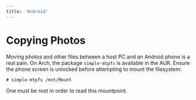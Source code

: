 ```yaml
---
title: 'Android'
---
```


# Copying Photos

Moving photos and other files between a host PC and an Android phone is a real
pain. On Arch, the package `simple-mtpfs` is available in the AUR. Ensure the
phone screen is unlocked before attempting to mount the filesystem:

```bash-session
# simple-mtpfs /mnt/Mount
```

One must be root in order to read this mountpoint.
